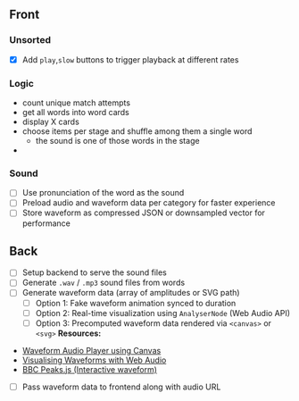 ## Front

### Unsorted

- [x] Add `play`,`slow` buttons to trigger playback at different rates

### Logic

- count unique match attempts
- get all words into word cards
- display X cards
- choose items per stage and shuffle among them a single word
  - the sound is one of those words in the stage
-

### Sound

- [ ] Use pronunciation of the word as the sound
- [ ] Preload audio and waveform data per category for faster experience
- [ ] Store waveform as compressed JSON or downsampled vector for performance

## Back

- [ ] Setup backend to serve the sound files
- [ ] Generate `.wav` / `.mp3` sound files from words
- [ ] Generate waveform data (array of amplitudes or SVG path)
  - [ ] Option 1: Fake waveform animation synced to duration
  - [ ] Option 2: Real-time visualization using `AnalyserNode` (Web Audio API)
  - [ ] Option 3: Precomputed waveform data rendered via `<canvas>` or `<svg>`
    **Resources:**
- [Waveform Audio Player using Canvas](https://bdshrk.github.io/portfolio/waveform/?utm_source=chatgpt.com)
- [Visualising Waveforms with Web Audio](https://sonoport.github.io/visualising-waveforms-with-web-audio.html?utm_source=chatgpt.com)
- [BBC Peaks.js (Interactive waveform)](https://waveform.prototyping.bbc.co.uk/?utm_source=chatgpt.com)
- [ ] Pass waveform data to frontend along with audio URL
